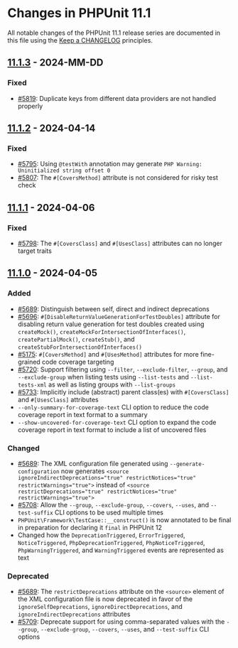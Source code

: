 # Changes in PHPUnit 11.1

All notable changes of the PHPUnit 11.1 release series are documented in this file using the [Keep a CHANGELOG](https://keepachangelog.com/) principles.

## [11.1.3] - 2024-MM-DD

### Fixed

* [#5819](https://github.com/sebastianbergmann/phpunit/issues/5819): Duplicate keys from different data providers are not handled properly

## [11.1.2] - 2024-04-14

### Fixed

* [#5795](https://github.com/sebastianbergmann/phpunit/issues/5795): Using `@testWith` annotation may generate `PHP Warning:  Uninitialized string offset 0`
* [#5807](https://github.com/sebastianbergmann/phpunit/issues/5807): The `#[CoversMethod]` attribute is not considered for risky test check

## [11.1.1] - 2024-04-06

### Fixed

* [#5798](https://github.com/sebastianbergmann/phpunit/issues/5798): The `#[CoversClass]` and `#[UsesClass]` attributes can no longer target traits

## [11.1.0] - 2024-04-05

### Added

* [#5689](https://github.com/sebastianbergmann/phpunit/issues/5689): Distinguish between self, direct and indirect deprecations
* [#5696](https://github.com/sebastianbergmann/phpunit/pull/5696): `#[DisableReturnValueGenerationForTestDoubles]` attribute for disabling return value generation for test doubles created using `createMock()`, `createMockForIntersectionOfInterfaces()`, `createPartialMock()`, `createStub()`, and `createStubForIntersectionOfInterfaces()`
* [#5175](https://github.com/sebastianbergmann/phpunit/issues/5175): `#[CoversMethod]` and `#[UsesMethod]` attributes for more fine-grained code coverage targeting
* [#5720](https://github.com/sebastianbergmann/phpunit/issues/5720): Support filtering using `--filter`, `--exclude-filter`, `--group`, and `--exclude-group` when listing tests using `--list-tests` and `--list-tests-xml` as well as listing groups with `--list-groups`
* [#5733](https://github.com/sebastianbergmann/phpunit/issues/5733): Implicitly include (abstract) parent class(es) with `#[CoversClass]` and `#[UsesClass]` attributes
* `--only-summary-for-coverage-text` CLI option to reduce the code coverage report in text format to a summary
* `--show-uncovered-for-coverage-text` CLI option to expand the code coverage report in text format to include a list of uncovered files

### Changed

* [#5689](https://github.com/sebastianbergmann/phpunit/issues/5689): The XML configuration file generated using `--generate-configuration` now generates `<source ignoreIndirectDeprecations="true" restrictNotices="true" restrictWarnings="true">` instead of `<source restrictDeprecations="true" restrictNotices="true" restrictWarnings="true">`
* [#5708](https://github.com/sebastianbergmann/phpunit/issues/5708): Allow the `--group`, `--exclude-group`, `--covers`, `--uses`, and `--test-suffix` CLI options to be used multiple times
* `PHPUnit\Framework\TestCase::__construct()` is now annotated to be final in preparation for declaring it `final` in PHPUnit 12
* Changed how the `DeprecationTriggered`, `ErrorTriggered`, `NoticeTriggered`, `PhpDeprecationTriggered`, `PhpNoticeTriggered`, `PhpWarningTriggered`, and `WarningTriggered` events are represented as text

### Deprecated

* [#5689](https://github.com/sebastianbergmann/phpunit/issues/5689): The `restrictDeprecations` attribute on the `<source>` element of the XML configuration file is now deprecated in favor of the `ignoreSelfDeprecations`, `ignoreDirectDeprecations`, and `ignoreIndirectDeprecations` attributes
* [#5709](https://github.com/sebastianbergmann/phpunit/issues/5709): Deprecate support for using comma-separated values with the `--group`, `--exclude-group`, `--covers`, `--uses`, and `--test-suffix` CLI options

[11.1.3]: https://github.com/sebastianbergmann/phpunit/compare/11.1.2...11.1
[11.1.2]: https://github.com/sebastianbergmann/phpunit/compare/11.1.1...11.1.2
[11.1.1]: https://github.com/sebastianbergmann/phpunit/compare/11.1.0...11.1.1
[11.1.0]: https://github.com/sebastianbergmann/phpunit/compare/11.0.10...11.1.0

